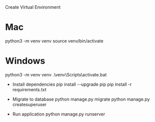  Create Virtual Environment
# Mac
python3 -m venv venv
source venv/bin/activate
# Windows
python3 -m venv venv
.\venv\Scripts\activate.bat

- Install dependencies
pip install --upgrade pip
pip install -r requirements.txt

- Migrate to database
python manage.py migrate
python manage.py createsuperuser

- Run application
python manage.py runserver

